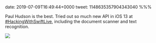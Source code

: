 date: 2019-07-09T16:49:44+0000
tweet: 1148635357904343040
%%%

Paul Hudson is the best. Tried out so much new API in iOS 13 at [#HackingWithSwiftLive](https://twitter.com/hashtag/HackingWithSwiftLive), including the document scanner and text recognition.

![](D_DFotUXYAEX1S5.jpg)
